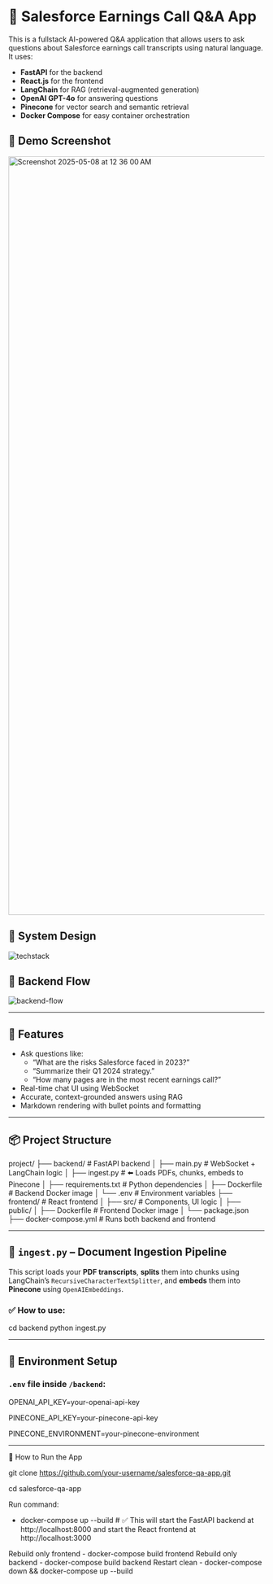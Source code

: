 # 🤖 Salesforce Earnings Call Q&A App

This is a fullstack AI-powered Q&A application that allows users to ask questions about Salesforce earnings call transcripts using natural language. It uses:

- **FastAPI** for the backend
- **React.js** for the frontend
- **LangChain** for RAG (retrieval-augmented generation)
- **OpenAI GPT-4o** for answering questions
- **Pinecone** for vector search and semantic retrieval
- **Docker Compose** for easy container orchestration


## 📸 Demo Screenshot

<img width="1491" alt="Screenshot 2025-05-08 at 12 36 00 AM" src="https://github.com/user-attachments/assets/01b13283-d59c-4181-892d-a742535b9152" />

## 📸 System Design

![techstack](https://github.com/user-attachments/assets/2e44d07e-8e31-4c6f-8ba4-e7192165a852)

## 📸 Backend Flow

![backend-flow](https://github.com/user-attachments/assets/461bc440-f179-4b8f-9afa-630e12db993c)


---

## 🧠 Features

- Ask questions like:
  - “What are the risks Salesforce faced in 2023?”
  - “Summarize their Q1 2024 strategy.”
  - “How many pages are in the most recent earnings call?”
- Real-time chat UI using WebSocket
- Accurate, context-grounded answers using RAG
- Markdown rendering with bullet points and formatting

---

## 📦 Project Structure
project/
├── backend/ # FastAPI backend
│ ├── main.py # WebSocket + LangChain logic
│ ├── ingest.py # ⬅️ Loads PDFs, chunks, embeds to Pinecone
│ ├── requirements.txt # Python dependencies
│ ├── Dockerfile # Backend Docker image
│ └── .env # Environment variables
├── frontend/ # React frontend
│ ├── src/ # Components, UI logic
│ ├── public/
│ ├── Dockerfile # Frontend Docker image
│ └── package.json
├── docker-compose.yml # Runs both backend and frontend

---


## 🧾 `ingest.py` – Document Ingestion Pipeline

This script loads your **PDF transcripts**, **splits** them into chunks using LangChain’s `RecursiveCharacterTextSplitter`, and **embeds** them into **Pinecone** using `OpenAIEmbeddings`.

### ✅ How to use:

cd backend
python ingest.py

---

## 🔐 Environment Setup

### `.env` file inside `/backend`:

OPENAI_API_KEY=your-openai-api-key

PINECONE_API_KEY=your-pinecone-api-key

PINECONE_ENVIRONMENT=your-pinecone-environment

---
🚀 How to Run the App

git clone https://github.com/your-username/salesforce-qa-app.git

cd salesforce-qa-app

Run command: 
- docker-compose up --build  # ✅ This will start the FastAPI backend at http://localhost:8000 and start the React frontend at http://localhost:3000

  
Rebuild only frontend - docker-compose build frontend
Rebuild only backend - docker-compose build backend
Restart clean - docker-compose down && docker-compose up --build



